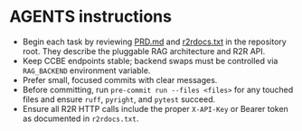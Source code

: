# AGENTS instructions

- Begin each task by reviewing [PRD.md](PRD.md) and [r2rdocs.txt](r2rdocs.txt) in the repository root. They describe the pluggable RAG architecture and R2R API.
- Keep CCBE endpoints stable; backend swaps must be controlled via `RAG_BACKEND` environment variable.
- Prefer small, focused commits with clear messages.
- Before committing, run `pre-commit run --files <files>` for any touched files and ensure `ruff`, `pyright`, and `pytest` succeed.
- Ensure all R2R HTTP calls include the proper `X-API-Key` or Bearer token as documented in `r2rdocs.txt`.

